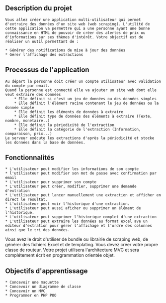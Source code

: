 ## Description du projet
    Vous allez créer une application multi-utilisateur qui permet d'extraire des données d'un site web (web scraping). L'utilité de cette application va permettre qui a une personne ayant une bonne connaissance en HTML de pouvoir de créer des alertes de prix ou d'informations sur ses thèmes d'intérêt. Votre objectif est de réaliser un outil permettant de :

    * Générer des notifications de mise à jour des données
    * Gérer l'affichage des extractions

## Processus de l'application

    Au départ la personne doit créer un compte utilisateur avec validation du compte par email.
    Quand la personne est connecté elle va ajouter un site web dont elle veut extraire des données
        * Elle définit si c'est un jeu de données ou des données simples
        * Elle définit l'élément racine contenant le jeu de données ou la donnée simple
        * Elle définit les éléments de données à extraire
        * Elle définit type de données des éléments à extraire (Texte, nombre, monétaire..)
        * Elle définit la périodicité de l'extraction
        * Elle définit la catégorie de l'extraction (Information, comparaison, prix...)
    Le serveur exécute les extractions d'après la périodicité et stocke les données dans la base de données.


## Fonctionnalités

    * L'utilisateur peut modifier les informations de son compte
    * l'utilisateur peut modifier son mot de passe avec confirmation par email
    * L'utilisateur peur supprimer son compte
    * L'utilisateur peut créer, modifier, supprimer une demande d'extration
    * L'utilisateur peut lancer manuellement une extraction et afficher en direct le résultat.
    * L'utilisateur peut voir l'historique d'une extraction.
    * L'utilisateur peut aussi aficher ou supprimer un élément de l'historique. 
    * L'utilisateur peut supprimer l'historique complet d'une extraction
    * L'utilisateur peut extraire les données au format excel ave un editeur d'extration pour gérer l'affichage et l'ordre des colonnes ainsi que le tri des données.



Vous avez le droit d'utiliser de bundle ou librairie de scraping web, de générer des fichiers Excel et de templating. Vous devez créer votre propre classe de routeur. Votre projet utilisera l'architecture MVC et sera complétement écrit en programmation orientée objet.


## Objectifs d'apprentissage

    * Concevoir une maquette
    * Concevoir un diagramme de classe
    * Concevoir un MVC
    * Programmer en PHP POO
